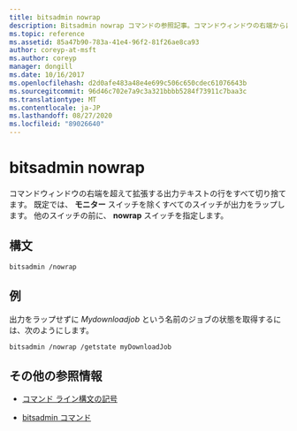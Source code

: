 ```yaml
---
title: bitsadmin nowrap
description: Bitsadmin nowrap コマンドの参照記事。コマンドウィンドウの右端からはみ出た出力テキストの行をすべて切り捨てます。
ms.topic: reference
ms.assetid: 85a47b90-783a-41e4-96f2-81f26ae8ca93
author: coreyp-at-msft
ms.author: coreyp
manager: dongill
ms.date: 10/16/2017
ms.openlocfilehash: d2d0afe483a48e4e699c506c650cdec61076643b
ms.sourcegitcommit: 96d46c702e7a9c3a321bbbb5284f73911c7baa3c
ms.translationtype: MT
ms.contentlocale: ja-JP
ms.lasthandoff: 08/27/2020
ms.locfileid: "89026640"
---
```

# <a name="bitsadmin-nowrap"></a>bitsadmin nowrap

コマンドウィンドウの右端を超えて拡張する出力テキストの行をすべて切り捨てます。 既定では、 **モニター** スイッチを除くすべてのスイッチが出力をラップします。 他のスイッチの前に、 **nowrap** スイッチを指定します。

## <a name="syntax"></a>構文

```
bitsadmin /nowrap
```

## <a name="examples"></a>例

出力をラップせずに *Mydownloadjob* という名前のジョブの状態を取得するには、次のようにします。

```
bitsadmin /nowrap /getstate myDownloadJob
```

## <a name="additional-references"></a>その他の参照情報

- [コマンド ライン構文の記号](command-line-syntax-key.md)

- [bitsadmin コマンド](bitsadmin.md)
